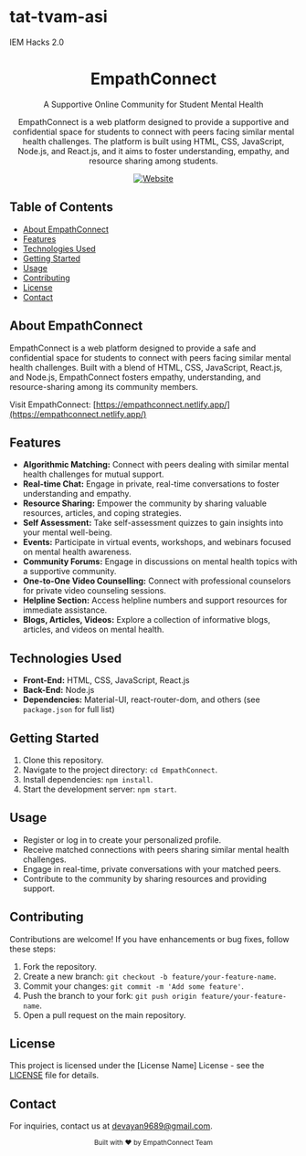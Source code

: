 
# tat-tvam-asi
IEM Hacks 2.0

<!-- Title and Badges -->
<div align="center">
  <h1>EmpathConnect</h1>
  <p>
    A Supportive Online Community for Student Mental Health
  </p>
  <p>
    EmpathConnect is a web platform designed to provide a supportive and confidential space for students to connect with peers facing similar mental health challenges. The platform is built using HTML, CSS, JavaScript, Node.js, and React.js, and it aims to foster understanding, empathy, and resource sharing among students.
  </p>
  <p>
    <a href="https://empathconnect.netlify.app/">
      <img alt="Website" src="https://img.shields.io/website?url=https%3A%2F%2Fempathconnect.netlify.app%2F">
    </a>
<!--     <img alt="GitHub last commit" src="https://img.shields.io/github/last-commit/yourusername/empathconnect">
    <img alt="GitHub stars" src="https://img.shields.io/github/stars/yourusername/empathconnect">
    <img alt="GitHub forks" src="https://img.shields.io/github/forks/yourusername/empathconnect"> -->
  </p>
</div>

<!-- Table of Contents -->
## Table of Contents
- [About EmpathConnect](#about-empathconnect)
- [Features](#features)
- [Technologies Used](#technologies-used)
- [Getting Started](#getting-started)
- [Usage](#usage)
- [Contributing](#contributing)
- [License](#license)
- [Contact](#contact)

<!-- About EmpathConnect -->
## About EmpathConnect

EmpathConnect is a web platform designed to provide a safe and confidential space for students to connect with peers facing similar mental health challenges. Built with a blend of HTML, CSS, JavaScript, React.js, and Node.js, EmpathConnect fosters empathy, understanding, and resource-sharing among its community members.

Visit EmpathConnect: [https://empathconnect.netlify.app/](https://empathconnect.netlify.app/)

<!-- Features -->
## Features

- **Algorithmic Matching:** Connect with peers dealing with similar mental health challenges for mutual support.
- **Real-time Chat:** Engage in private, real-time conversations to foster understanding and empathy.
- **Resource Sharing:** Empower the community by sharing valuable resources, articles, and coping strategies.
- **Self Assessment:** Take self-assessment quizzes to gain insights into your mental well-being.
- **Events:** Participate in virtual events, workshops, and webinars focused on mental health awareness.
- **Community Forums:** Engage in discussions on mental health topics with a supportive community.
- **One-to-One Video Counselling:** Connect with professional counselors for private video counseling sessions.
- **Helpline Section:** Access helpline numbers and support resources for immediate assistance.
- **Blogs, Articles, Videos:** Explore a collection of informative blogs, articles, and videos on mental health.

<!-- Technologies Used -->
## Technologies Used

- **Front-End:** HTML, CSS, JavaScript, React.js
- **Back-End:** Node.js
- **Dependencies:** Material-UI, react-router-dom, and others (see `package.json` for full list)

<!-- Getting Started -->
## Getting Started

1. Clone this repository.
2. Navigate to the project directory: `cd EmpathConnect`.
3. Install dependencies: `npm install`.
4. Start the development server: `npm start`.

<!-- Usage -->
## Usage

- Register or log in to create your personalized profile.
- Receive matched connections with peers sharing similar mental health challenges.
- Engage in real-time, private conversations with your matched peers.
- Contribute to the community by sharing resources and providing support.

<!-- Contributing -->
## Contributing

Contributions are welcome! If you have enhancements or bug fixes, follow these steps:
1. Fork the repository.
2. Create a new branch: `git checkout -b feature/your-feature-name`.
3. Commit your changes: `git commit -m 'Add some feature'`.
4. Push the branch to your fork: `git push origin feature/your-feature-name`.
5. Open a pull request on the main repository.

<!-- License -->
## License

This project is licensed under the [License Name] License - see the [LICENSE](LICENSE) file for details.

<!-- Contact -->
## Contact

For inquiries, contact us at [devayan9689@gmail.com](mailto:devayan9689@gmail.com).

<div align="center">
  <sub>Built with ❤︎ by EmpathConnect Team</sub>
</div>
